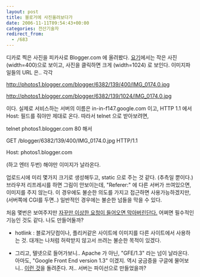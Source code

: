 ```yaml
---
layout: post
title: 블로거에 사진올려보다가
date: 2006-11-11T09:54:43+00:00
categories: 전산기술자
redirect_from:
  - /683
---
```


디카로 찍은 사진을 피카사로 Blogger.com 에 올려봤다. <a href=http://jintopark.blogspot.com/2006/11/test.html target=bb>요기</a>에서는 작은 사진(width=400)으로 보이고, 사진을 클릭하면 크게 (width=1024) 로 보인다. 이미지파일들의 URL 은.. 각각

http://photos1.blogger.com/blogger/6382/139/400/IMG_0174.0.jpg

http://photos1.blogger.com/blogger/6382/139/1024/IMG_0174.0.jpg

이다. 실제로 서비스하는 서버의 이름은 in-in-f147.google.com 이고, HTTP 1.1 에서 Host: 필드를 줘야만 제대로 온다. 따라서 telnet 으로 받아보려면,

telnet photos1.blogger.com 80 해서

GET /blogger/6382/139/400/IMG_0174.0.jpg HTTP/1.1

Host: photos1.blogger.com

(하고 엔터 두번) 해야만 이미지가 날라온다.

업로드시에 미리 몇가지 크기로 생성해두고, static 으로 주는 것 같다. (추측일 뿐이다.) 브라우저 리프레시를 하면 그림이 안보이는데, "Referer:" 에 다른 서버가 쓰여있으면, 이미지를 주지 않는다. 이 경우에도 불순한 의도를 가지고 접근하면 사용가능하겠지만, (서버쪽에 CGI를 두면..) 일반적인 경우에는 불순한 넘들을 막을 수 있다.

처음 몇번은 보여주지만 <a target=bb href=http://www.webbleyou.com/2006-07-19-moving-images-from-blogger-to-wordpress>자꾸만 이상한 요청이 들어오면 막아버린단다.</a> 어쩌면 필수적인 기능인 것도 같다. 나도 만들어둘까?

* hotlink : 블로거닷컴이나, 플리커같은 사이트에 이미지를 다른 사이트에서 사용하는 것. 대개는 나처럼 허락받지 않고서 쓰려는 불순한 목적이 있겠다.

* 그리고, 텔넷으로 들어가보니.. Apache 가 아닌, "GFE/1.3" 라는 넘이 날라온다. 아마도, "Google Front End version 1.3" 이겠지. 역시 궁금증을 구글에 물어보니.. <a target=bb href=http://www.dotcomunderground.com/blogs/2006/09/02/gws21-google-web-server/>이런 것</a>을 돌려준다. 저.. 서버는 파이선으로 만들었을까?
<div id=comments>
</div>
